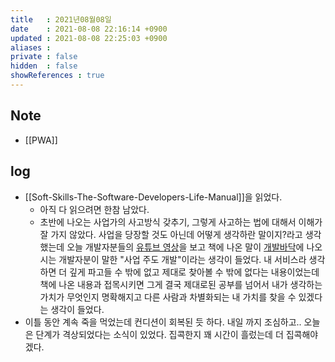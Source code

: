 ```yaml
---
title   : 2021년08월08일 
date    : 2021-08-08 22:16:14 +0900
updated : 2021-08-08 22:25:03 +0900
aliases : 
private : false
hidden  : false
showReferences : true
---
```

## Note
- [[PWA]] 

## log  
- [[Soft-Skills-The-Software-Developers-Life-Manual]]을 읽었다.  
	- 아직 다 읽으려면 한참 남았다.  
  - 초반에 나오는 사업가의 사고방식 갖추기, 그렇게 사고하는 법에 대해서 이해가 잘 가지 않았다. 사업을 당장할 것도 아닌데 어떻게 생각하란 말이지?라고 생각했는데 오늘 개발자분들의 [유튜브 영상](https://youtu.be/PEGPnZ_nEjU)을 보고 책에 나온 말이 [개발바닥](https://youtu.be/PEGPnZ_nEjU)에 나오시는 개발자분이 말한 "사업 주도 개발"이라는 생각이 들었다. 내 서비스라 생각하면 더 깊게 파고들 수 밖에 없고 제대로 찾아볼 수 밖에 없다는 내용이었는데 책에 나온 내용과 접목시키면 그게 결국 제대로된 공부를 넘어서 내가 생각하는 가치가 무엇인지 명확해지고 다른 사람과 차별화되는 내 가치를 찾을 수 있겠다는 생각이 들었다.  
- 이틀 동안 계속 죽을 먹었는데 컨디션이 회복된 듯 하다. 내일 까지 조심하고.. 오늘은 단계가 격상되었다는 소식이 있었다. 집콕한지 꽤 시간이 흘렀는데 더 집콕해야겠다.  
